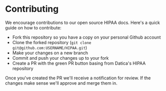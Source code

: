 # Contributing

We encourage contributions to our open source HIPAA docs. Here's a quick guide on how to contribute:

- Fork this repository so you have a copy on your personal Github account
- Clone the forked repository (`git clone git@github.com:USERNAME/HIPAA.git`)
- Make your changes on a new branch
- Commit and push your changes up to your fork
- Create a PR with the green PR button basing from Datica's HIPAA repository

Once you've created the PR we'll receive a notification for review. If the changes make sense we'll approve and merge them in.